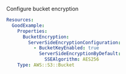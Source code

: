 
Configure bucket encryption

```yaml
Resources:
  GoodExample:
    Properties:
      BucketEncryption:
        ServerSideEncryptionConfiguration:
          - BucketKeyEnabled: true
            ServerSideEncryptionByDefault:
              SSEAlgorithm: AES256
    Type: AWS::S3::Bucket

```


